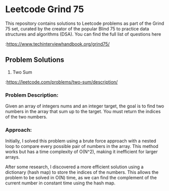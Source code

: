 # Leetcode Grind 75


This repository contains solutions to Leetcode problems as part of the Grind 75 set, curated by the creator of the popular Blind 75 to practice data structures and algorithms (DSA). You can find the full list of questions here  

:https://www.techinterviewhandbook.org/grind75/


## Problem Solutions
1. Two Sum
   
:https://leetcode.com/problems/two-sum/description/

### Problem Description:
Given an array of integers nums and an integer target, the goal is to find two numbers in the array that sum up to the target. You must return the indices of the two numbers.

### Approach:
Initially, I solved this problem using a brute force approach with a nested loop to compare every possible pair of numbers in the array. This method works but has a time complexity of O(N^2), making it inefficient for larger arrays.

After some research, I discovered a more efficient solution using a dictionary (hash map) to store the indices of the numbers. This allows the problem to be solved in O(N) time, as we can find the complement of the current number in constant time using the hash map.
